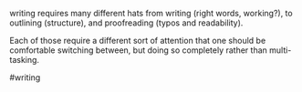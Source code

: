 writing requires many different hats from writing (right words, working?), to outlining (structure), and proofreading (typos and readability).  

Each of those require a different sort of attention that one should be comfortable switching between, but doing so completely rather than multi-tasking.


#writing 